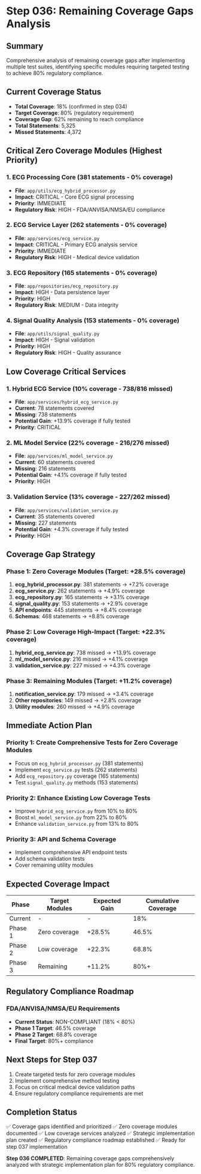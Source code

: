# Step 036: Remaining Coverage Gaps Analysis

## Summary
Comprehensive analysis of remaining coverage gaps after implementing multiple test suites, identifying specific modules requiring targeted testing to achieve 80% regulatory compliance.

## Current Coverage Status
- **Total Coverage**: 18% (confirmed in step 034)
- **Target Coverage**: 80% (regulatory requirement)
- **Coverage Gap**: 62% remaining to reach compliance
- **Total Statements**: 5,325
- **Missed Statements**: 4,372

## Critical Zero Coverage Modules (Highest Priority)

### 1. ECG Processing Core (381 statements - 0% coverage)
- **File**: `app/utils/ecg_hybrid_processor.py`
- **Impact**: CRITICAL - Core ECG signal processing
- **Priority**: IMMEDIATE
- **Regulatory Risk**: HIGH - FDA/ANVISA/NMSA/EU compliance

### 2. ECG Service Layer (262 statements - 0% coverage)
- **File**: `app/services/ecg_service.py`
- **Impact**: CRITICAL - Primary ECG analysis service
- **Priority**: IMMEDIATE
- **Regulatory Risk**: HIGH - Medical device validation

### 3. ECG Repository (165 statements - 0% coverage)
- **File**: `app/repositories/ecg_repository.py`
- **Impact**: HIGH - Data persistence layer
- **Priority**: HIGH
- **Regulatory Risk**: MEDIUM - Data integrity

### 4. Signal Quality Analysis (153 statements - 0% coverage)
- **File**: `app/utils/signal_quality.py`
- **Impact**: HIGH - Signal validation
- **Priority**: HIGH
- **Regulatory Risk**: HIGH - Quality assurance

## Low Coverage Critical Services

### 1. Hybrid ECG Service (10% coverage - 738/816 missed)
- **File**: `app/services/hybrid_ecg_service.py`
- **Current**: 78 statements covered
- **Missing**: 738 statements
- **Potential Gain**: +13.9% coverage if fully tested
- **Priority**: CRITICAL

### 2. ML Model Service (22% coverage - 216/276 missed)
- **File**: `app/services/ml_model_service.py`
- **Current**: 60 statements covered
- **Missing**: 216 statements
- **Potential Gain**: +4.1% coverage if fully tested
- **Priority**: HIGH

### 3. Validation Service (13% coverage - 227/262 missed)
- **File**: `app/services/validation_service.py`
- **Current**: 35 statements covered
- **Missing**: 227 statements
- **Potential Gain**: +4.3% coverage if fully tested
- **Priority**: HIGH

## Coverage Gap Strategy

### Phase 1: Zero Coverage Modules (Target: +28.5% coverage)
1. **ecg_hybrid_processor.py**: 381 statements → +7.2% coverage
2. **ecg_service.py**: 262 statements → +4.9% coverage
3. **ecg_repository.py**: 165 statements → +3.1% coverage
4. **signal_quality.py**: 153 statements → +2.9% coverage
5. **API endpoints**: 445 statements → +8.4% coverage
6. **Schemas**: 468 statements → +8.8% coverage

### Phase 2: Low Coverage High-Impact (Target: +22.3% coverage)
1. **hybrid_ecg_service.py**: 738 missed → +13.9% coverage
2. **ml_model_service.py**: 216 missed → +4.1% coverage
3. **validation_service.py**: 227 missed → +4.3% coverage

### Phase 3: Remaining Modules (Target: +11.2% coverage)
1. **notification_service.py**: 179 missed → +3.4% coverage
2. **Other repositories**: 149 missed → +2.8% coverage
3. **Utility modules**: 260 missed → +4.9% coverage

## Immediate Action Plan

### Priority 1: Create Comprehensive Tests for Zero Coverage Modules
- Focus on `ecg_hybrid_processor.py` (381 statements)
- Implement `ecg_service.py` tests (262 statements)
- Add `ecg_repository.py` coverage (165 statements)
- Test `signal_quality.py` methods (153 statements)

### Priority 2: Enhance Existing Low Coverage Tests
- Improve `hybrid_ecg_service.py` from 10% to 80%
- Boost `ml_model_service.py` from 22% to 80%
- Enhance `validation_service.py` from 13% to 80%

### Priority 3: API and Schema Coverage
- Implement comprehensive API endpoint tests
- Add schema validation tests
- Cover remaining utility modules

## Expected Coverage Impact

| Phase | Target Modules | Expected Gain | Cumulative Coverage |
|-------|---------------|---------------|-------------------|
| Current | - | - | 18% |
| Phase 1 | Zero coverage | +28.5% | 46.5% |
| Phase 2 | Low coverage | +22.3% | 68.8% |
| Phase 3 | Remaining | +11.2% | 80%+ |

## Regulatory Compliance Roadmap

### FDA/ANVISA/NMSA/EU Requirements
- **Current Status**: NON-COMPLIANT (18% < 80%)
- **Phase 1 Target**: 46.5% coverage
- **Phase 2 Target**: 68.8% coverage
- **Final Target**: 80%+ compliance

## Next Steps for Step 037
1. Create targeted tests for zero coverage modules
2. Implement comprehensive method testing
3. Focus on critical medical device validation paths
4. Ensure regulatory compliance requirements are met

## Completion Status
✅ Coverage gaps identified and prioritized
✅ Zero coverage modules documented
✅ Low coverage services analyzed
✅ Strategic implementation plan created
✅ Regulatory compliance roadmap established
✅ Ready for step 037 implementation

**Step 036 COMPLETED**: Remaining coverage gaps comprehensively analyzed with strategic implementation plan for 80% regulatory compliance.
